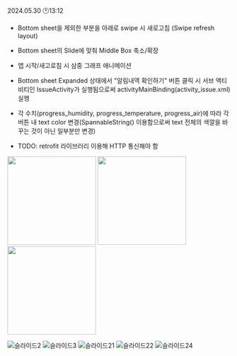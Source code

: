 2024.05.30 🕐13:12

- Bottom sheet을 제외한 부분을 아래로 swipe 시 새로고침 (Swipe refresh layout)
- Bottom sheet의 Slide에 맞춰 Middle Box 축소/확장
- 앱 시작/새고로침 시 삼중 그래프 애니메이션
- Bottom sheet Expanded 상태에서 "알림내역 확인하기" 버튼 클릭 시 서브 액티비티인 IssueActivity가 실행됨으로써 activityMainBinding(activity_issue.xml) 실행

- 각 수치(progress_humidity, progress_temperature, progress_air)에 따라 각 버튼 내 text color 변경(SpannableString() 이용함으로써 text 전체의 색깔을 바꾸는 것이 아닌 일부분만 변경)

- TODO: retrofit 라이브러리 이용해 HTTP 통신해야 함


<img src="https://github.com/Gahyun-313/Garden1/assets/78289372/0d484207-00bd-4707-a9f0-e68894c0973e" width="200"/>
<img src="https://github.com/Gahyun-313/Garden1/assets/78289372/96386502-d4d5-4ed9-a985-0b6bc9450c39" width="200"/>
<img src="https://github.com/Gahyun-313/Garden1/assets/78289372/1dfadf0a-8769-480b-bc1b-d3bbe4b6817b" width="200"/>

![슬라이드2](https://github.com/user-attachments/assets/b539a1f3-6f4d-4d33-8329-1acf461f655a)
![슬라이드3](https://github.com/user-attachments/assets/686aca83-c15a-4a50-9750-bf1cb5cc7b2f)
![슬라이드21](https://github.com/user-attachments/assets/59a5a4a3-828e-46d9-9924-1b3ce2466271)
![슬라이드22](https://github.com/user-attachments/assets/6324e100-c384-45a1-8520-07de6a6b6a9a)
![슬라이드24](https://github.com/user-attachments/assets/7c31724b-9106-445c-bd35-f5aa66fa1659)

